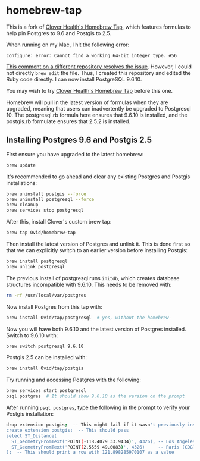 # homebrew-tap

This is a fork of [Clover Health's Homebrew Tap](https://github.com/CloverHealth/homebrew-tap),
which features formulas to help pin Postgres to 9.6 and Postgis to 2.5.

When running on my Mac, I hit the following error:

```
configure: error: Cannot find a working 64-bit integer type. #56
```

[This comment on a different repository resolves the issue](https://github.com/petere/homebrew-postgresql/issues/56#issuecomment-846894408).
However, I could not directly `brew edit` the file. Thus, I created this
repository and edited the Ruby code directly. I can now install PostgreSQL 9.6.10.

You may wish to try [Clover Health's Homebrew Tap](https://github.com/CloverHealth/homebrew-tap) before
this one.

Homebrew will pull in the latest version of formulas when they are upgraded,
meaning that users can inadvertently be upgraded to Postgresql 10. The
postgresql.rb formula here ensures that 9.6.10 is installed, and the postgis.rb
formulate ensures that 2.5.2 is installed.

## Installing Postgres 9.6 and Postgis 2.5

First ensure you have upgraded to the latest homebrew:

```sh
brew update
```

It's recommended to go ahead and clear any existing Postgres and Postgis
installations:

```sh
brew uninstall postgis --force
brew uninstall postgresql --force
brew cleanup
brew services stop postgresql
```

After this, install Clover's custom brew tap:

```sh
brew tap Ovid/homebrew-tap
```

Then install the latest version of Postgres and unlink it. This is done first so that
we can explicitly switch to an earlier version before installing Postgis:

```sh
brew install postgresql
brew unlink postgresql
```

The previous install of postgresql runs `initdb`, which creates database structures incompatible with 9.6.10. This needs to be removed with:

```sh
rm -rf /usr/local/var/postgres
```

Now install Postgres from this tap with:

```sh
brew install Ovid/tap/postgresql  # yes, without the homebrew-
```

Now you will have both 9.6.10 and the latest version of Postgres installed.
Switch to 9.6.10 with:

```sh
brew switch postgresql 9.6.10
```

Postgis 2.5 can be installed with:

```sh
brew install Ovid/tap/postgis
```

Try running and accessing Postgres with the following:

```sh
brew services start postgresql
psql postgres  # It should show 9.6.10 as the version on the prompt
```

After running `psql postgres`, type the following in the prompt to verify your Postgis installation:

```sh
drop extension postgis;  -- This might fail if it wasn't previously installed
create extension postgis;  -- This should pass
select ST_Distance(
  ST_GeometryFromText('POINT(-118.4079 33.9434)', 4326), -- Los Angeles (LAX)
  ST_GeometryFromText('POINT(2.5559 49.0083)', 4326)     -- Paris (CDG)
);  -- This should print a row with 121.898285970107 as a value
```
